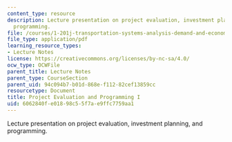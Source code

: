 ```yaml
---
content_type: resource
description: Lecture presentation on project evaluation, investment planning, and
  programming.
file: /courses/1-201j-transportation-systems-analysis-demand-and-economics-fall-2008/6062840fe01898c55f7ae9ffc7759aa1_1.201_f08_lecture22.pdf
file_type: application/pdf
learning_resource_types:
- Lecture Notes
license: https://creativecommons.org/licenses/by-nc-sa/4.0/
ocw_type: OCWFile
parent_title: Lecture Notes
parent_type: CourseSection
parent_uid: 94c094b7-b01d-868e-f112-82cef13859cc
resourcetype: Document
title: Project Evaluation and Programming I
uid: 6062840f-e018-98c5-5f7a-e9ffc7759aa1
---
```

Lecture presentation on project evaluation, investment planning, and programming.